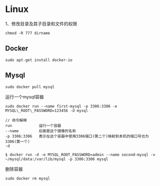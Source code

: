 # Linux

1、修改目录及其子目录和文件的权限

```
chmod -R 777 dirname
```

## Docker

```
sudo apt-get install docker-io
```

## Mysql

```
sudo docker pull mysql
```

运行一个mysql容器

```
sudo docker run --name first-mysql -p 3306:3306 -e MYSQL\_ROOT\_PASSWORD=123456 -d mysql

// 命令解释
run            运行一个容器
--name         后面是这个镜像的名称
-p 3306:3306   表示在这个容器中使用3306端口(第二个)映射到本机的端口号也为3306(第一个)
-d

$ docker run -d -e MYSQL_ROOT_PASSWORD=admin --name second-mysql -v ~/mysql/data:/var/lib/mysql -p 3306:3306 mysql
```

删除容器

```
sudo docker rm mysql
```



